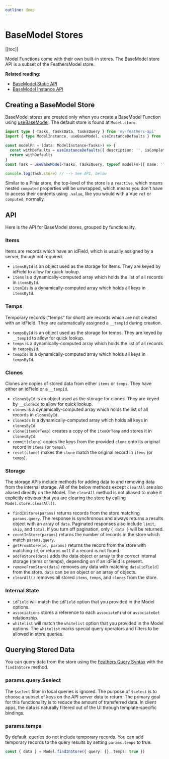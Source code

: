 ```yaml
---
outline: deep
---
```


# BaseModel Stores

[[toc]]

Model Functions come with their own built-in stores. The BaseModel store API is a subset of the FeathersModel store.

**Related reading:**

- [BaseModel Static API](/guide/use-base-model)
- [BaseModel Instance API](/guide/use-base-model-instances)

## Creating a BaseModel Store

BaseModel stores are created only when you create a BaseModel Function using [useBaseModel](/guide/use-base-model). The
default store is found at `Model.store`:

<!--@include: ./types-notification.md-->

```ts
import type { Tasks, TasksData, TasksQuery } from 'my-feathers-api'
import { type ModelInstance, useBaseModel, useInstanceDefaults } from 'feathers-pinia'

const modelFn = (data: ModelInstance<Tasks>) => {
  const withDefaults = useInstanceDefaults({ description: '', isComplete: false }, data)
  return withDefaults
}
const Task = useBaseModel<Tasks, TasksQuery, typeof modelFn>({ name: 'Task', idField: '_id' }, modelFn)

console.log(Task.store) // --> See API, below
```

Similar to a Pinia store, the top-level of the store is a `reactive`, which means nested `computed` properties will be
unwrapped, which means you don't have to access their contents using `.value`, like you would with a Vue `ref` or
`computed`, normally.

## API

Here is the API for BaseModel stores, grouped by functionality.

### Items

Items are records which have an idField, which is usually assigned by a server, though not required.

- `itemsById` is an object used as the storage for items. They are keyed by idField to allow for quick lookup.
- `items` is a dynamically-computed array which holds the list of all records in `itemsById`.
- `itemIds` is a dynamically-computed array which holds all keys in `itemsById`.

### Temps

Temporary records ("temps" for short) are records which are not created with an idField. They are automatically assigned
a `__tempId` during creation.

- `tempsById` is an object used as the storage for temps. They are keyed by `__tempId` to allow for quick lookup.
- `temps` is a dynamically-computed array which holds the list of all records in `tempsById`.
- `tempIds` is a dynamically-computed array which holds all keys in `tempsById`.

### Clones

Clones are copies of stored data from either `items` or `temps`. They have either an idField or a `__tempId`.

- `clonesById` is an object used as the storage for clones. They are keyed by `__cloneId` to allow for quick lookup.
- `clones` is a dynamically-computed array which holds the list of all records in `clonesById`.
- `cloneIds` is a dynamically-computed array which holds all keys in `clonesById`.
- `clone(itemOrTemp)` creates a copy of the `itemOrTemp` and stores it in `clonesById`.
- `commit(clone)` copies the keys from the provided `clone` onto its original record in `items` (or `temps`).
- `reset(clone)` makes the `clone` match the original record in `items` (or `temps`).

### Storage

The storage APIs include methods for adding data to and removing data from the internal storage. All of the below
methods except `clearAll` are also aliased directly on the Model. The `clearAll` method is not aliased to make it
explicitly obvious that you are clearing the store by calling `Model.store.clearAll()`.

- `findInStore(params)` returns records from the store matching `params.query`. The response is synchronous and always
returns a results object with an array of `data`. Paginated responses also include `limit`, `skip`, and `total`. If you
turn off pagination, only `{ data }` will be returned.
- `countInStore(params)` returns the number of records in the store which match `params.query`.
- `getFromStore(id, params)` returns the record from the store with matching `id`, or returns `null` if a record is not
found.
- `addToStore(data)` adds the data object or array to the correct internal storage (items or temps), depending on if an
idField is present.
- `removeFromStore(data)` removes any data with matching `data[idField]` from the store. `data` can be an object or an
array of objects.
- `clearAll()` removes all stored `items`, `temps`, and `clones` from the store.

### Internal State

- `idField` will match the `idField` option that you provided in the Model options.
- `associations` stores a reference to each `associateFind` or `associateGet` relationship.
- `whitelist` will match the `whitelist` option that you provided in the Model options. The `whitelist` marks special
query operators and filters to be allowed in store queries.

## Querying Stored Data

You can query data from the store using the [Feathers Query Syntax](https://feathersjs.com/api/databases/querying.html)
with the `findInStore` method.

### params.query.$select

The `$select` filter in local queries is ignored. The purpose of `$select` is to choose a subset of keys on the API
server data to return. The primary goal for this functionality is to reduce the amount of transferred data. In client
apps, the data is naturally filtered out of the UI through template-specific bindings.

### params.temps

By default, queries do not include temporary records. You can add temporary records to the query results by setting
`params.temps` to true.

```ts
const { data } = Model.findInStore({ query: {}, temps: true })
```
